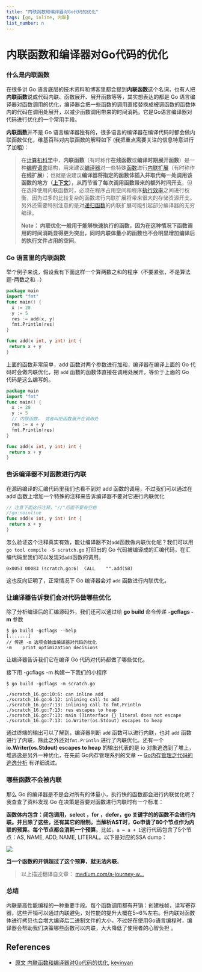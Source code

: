```yaml
---
title: "内联函数和编译器对Go代码的优化"
tags: [go, inline, 内联]
list_number: n
---
```



# 内联函数和编译器对Go代码的优化

### 什么是内联函数

在很多讲 Go 语言底层的技术资料和博客里都会提到**内联函数**这个名词，也有人把**内联函数**说成代码内联、函数展开、展开函数等等，其实想表达的都是 Go 语言编译器对函数调用的优化，编译器会把一些函数的调用直接替换成被调函数的函数体内的代码在调用处展开，以减少函数调用带来的时间消耗。它是Go语言编译器对代码进行优化的一个常用手段。

**内联函数**并不是 Go 语言编译器独有的，很多语言的编译器在编译代码时都会做内联函数优化，维基百科对内联函数的解释如下 (我把重点需要关注的信息特意进行了加粗)：

> 在[计算机科学](https://link.juejin.cn/?target=https%3A%2F%2Fzh.wikipedia.org%2Fwiki%2F%25E9%259B%25BB%25E8%2585%25A6%25E7%25A7%2591%25E5%25AD%25B8)中，**内联函数**（有时称作**在线函数**或**编译时期展开函数**）是一种[编程语言](https://link.juejin.cn/?target=https%3A%2F%2Fzh.wikipedia.org%2Fwiki%2F%25E7%25B7%25A8%25E7%25A8%258B%25E8%25AA%259E%25E8%25A8%2580)结构，用来建议[编译器](https://link.juejin.cn/?target=https%3A%2F%2Fzh.wikipedia.org%2Fwiki%2F%25E7%25B7%25A8%25E8%25AD%25AF%25E5%2599%25A8)对一些特殊[函数](https://link.juejin.cn/?target=https%3A%2F%2Fzh.wikipedia.org%2Fwiki%2F%25E5%2587%25BD%25E6%2595%25B8)进行[内联扩展](https://link.juejin.cn/?target=https%3A%2F%2Fzh.wikipedia.org%2Fw%2Findex.php%3Ftitle%3D%25E5%2585%25A7%25E8%2581%25AF%25E6%2593%25B4%25E5%25B1%2595%26action%3Dedit%26redlink%3D1)（有时称作**在线扩展**）；也就是说建议**编译器将指定的函数体插入并取代每一处调用该函数的地方（**[**上下文**](https://link.juejin.cn/?target=https%3A%2F%2Fzh.wikipedia.org%2Fwiki%2F%25E4%25B8%258A%25E4%25B8%258B%25E6%2596%2587)**），从而节省了每次调用函数带来的额外时间开支**。但在选择使用内联函数时，必须在程序占用空间和程序[执行效率](https://link.juejin.cn/?target=https%3A%2F%2Fzh.wikipedia.org%2Fw%2Findex.php%3Ftitle%3D%25E5%259F%25B7%25E8%25A1%258C%25E6%2595%2588%25E7%258E%2587%26action%3Dedit%26redlink%3D1)之间进行权衡，因为过多的比较复杂的函数进行内联扩展将带来很大的存储资源开支。另外还需要特别注意的是对[递归函数](https://link.juejin.cn/?target=https%3A%2F%2Fzh.wikipedia.org%2Fwiki%2F%25E9%2581%259E%25E6%25AD%25B8%25E5%2587%25BD%25E6%2595%25B8)的内联扩展可能引起部分编译器的无穷编译。
>
> **Note： 内联优化一般用于能够快速执行的函数，因为在这种情况下函数调用的时间消耗显得更为突出，同时内联体量小的函数也不会明显增加编译后的执行文件占用的空间**。

### Go 语言里的内联函数

举个例子来说，假设我有下面这样一个算两数之和的程序（不要紧张，不是算法题-两数之和...）

```go
package main
import "fmt"
func main() {
  x := 20
  y := 5
  res := add(x, y)
  fmt.Println(res)
}

func add(x int, y int) int {
 return x + y
}
```

上面的函数非常简单，add 函数对两个参数进行加和，编译器在编译上面的 Go 代码时会做内联优化，把 `add` 函数的函数体直接在调用处展开，等价于上面的 Go 代码是这么编写的。

```go
package main
import "fmt"
func main() {
  x := 20
  y := 5
  // 内联函数， 或者叫把函数展开在调用处
  res := x + y 
  fmt.Println(res)
}

func add(x int, y int) int {
 return x + y
}
```

### 告诉编译器不对函数进行内联

在源码编译的汇编代码里我们也看不到对 add 函数的调用，不过我们可以通过在 add 函数上增加一个特殊的注释来告诉编译器不要对它进行内联优化

```go
// 注意下面这行注释，"//"后面不要有空格
//go:noinline
func add(x int, y int) int {
 return x + y
}
```

怎么验证这个注释真实有效，能让编译器不对`add`函数做内联优化呢？我们可以用 `go tool compile -S scratch.go` 打印出的 Go 代码被编译成的汇编代码，在汇编代码里我们可以发现对`add`函数的调用。

```
0x0053 00083 (scratch.go:6)  CALL    "".add(SB)
```

这也反向证明了，正常情况下 Go 编译器会对 `add` 函数进行内联优化。

### 让编译器告诉我们会对代码做哪些优化

除了分析编译后的汇编源码外，我们还可以通过给 **go build** 命令传递 **-gcflags -m** 参数

```shell
$ go build -gcflags --help
[.......]
// 传递 -m 选项会输出编译器对代码的优化
-m    print optimization decisions
```

让编译器告诉我们它在编译 Go 代码对代码都做了哪些优化。

接下用 -gcflags -m 构建一下我们的小程序

```shell
$ go build -gcflags -m scratch.go

./scratch_16.go:10:6: can inline add
./scratch_16.go:6:12: inlining call to add
./scratch_16.go:7:13: inlining call to fmt.Println
./scratch_16.go:7:13: res escapes to heap
./scratch_16.go:7:13: main []interface {} literal does not escape
./scratch_16.go:7:13: io.Writer(os.Stdout) escapes to heap
```

通过终端的输出可以了解到，编译器判断 `add` 函数可以进行内联，也对 `add` 函数进行了内联，除此之外还对`fmt.Println` 进行了内联优化。还有一个 **io.Writer(os.Stdout) escapes to heap** 的输出代表的是 io 对象逃逸到了堆上，堆逃逸是另外一种优化，在先前 Go内存管理系列的文章 -- [Go内存管理之代码的逃逸分析](https://link.juejin.cn/?target=https%3A%2F%2Fmp.weixin.qq.com%2Fs%3F\_\_biz%3DMzUzNTY5MzU2MA%3D%3D%26mid%3D2247485579%26idx%3D1%26sn%3Df481cff4ffccacc186a020e45e884924%26chksm%3Dfa80d91ccdf7500ab984ecde7056aa29a2986c423557736c32bd251f2cb5d1ce1e54909753cc%26scene%3D178%26cur\_album\_id%3D1505074355683278852%23rd) 有详细说过。

### 哪些函数不会被内联

那么 Go 的编译器是不是会对所有的体量小，执行快的函数都会进行内联优化呢？我查查了资料发现 Go 在决策是否要对函数进行内联时有一个标准：

**函数体内包含：闭包调用，select ，for ，defer，go 关键字的的函数不会进行内联。并且除了这些，还有其它的限制。当解析AST时，Go申请了80个节点作为内联的预算。每个节点都会消耗一个预算**。比如，`a = a + 1`这行代码包含了5个节点：AS, NAME, ADD, NAME, LITERAL。以下是对应的SSA dump：

![](https://p3-juejin.byteimg.com/tos-cn-i-k3u1fbpfcp/333981eff7b84e29bb4e4372201fba5a\~tplv-k3u1fbpfcp-zoom-in-crop-mark:3024:0:0:0.awebp)

**当一个函数的开销超过了这个预算，就无法内联**。

> 以上描述翻译自文章： [medium.com/a-journey-w…](https://link.juejin.cn/?target=https%3A%2F%2Fmedium.com%2Fa-journey-with-go%2Fgo-inlining-strategy-limitation-6b6d7fc3b1be)

### 总结

内联是高性能编程的一种重要手段。每个函数调用都有开销：创建栈帧，读写寄存器，这些开销可以通过内联避免，对性能的提升大概在5\~6%左右。但内联对函数体进行拷贝也会增大编译后二进制文件的大小，不过好在使用Go语言编程时，编译器会帮助我们决策哪些函数可以内联，大大降低了使用者的心智负担 。





## References

* [原文 内联函数和编译器对Go代码的优化](https://juejin.cn/post/6924888439577903117), [kevinyan](https://juejin.cn/user/1679709497471037)
